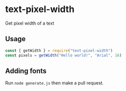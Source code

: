 # text-pixel-width

Get pixel width of a text

## Usage

```javascript
const { getWidth } = require("text-pixel-width")
const pixels = getWidth("Hello world!", "Arial", 16)
```

## Adding fonts

Run `node generate.js` then make a pull request.

